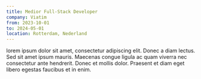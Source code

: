 ```yaml
---
title: Medior Full-Stack Developer
company: Viatim
from: 2023-10-01
to: 2024-05-01
location: Rotterdam, Nederland
---
```


lorem ipsum dolor sit amet, consectetur adipiscing elit.
Donec a diam lectus. Sed sit amet ipsum mauris.
Maecenas congue ligula ac quam viverra nec consectetur ante hendrerit. Donec et mollis dolor.
Praesent et diam eget libero egestas faucibus et in enim.
